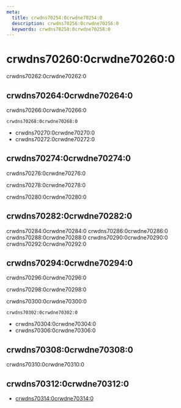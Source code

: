 ```yaml
---
meta:
  title: crwdns70254:0crwdne70254:0
  description: crwdns70256:0crwdne70256:0
  keywords: crwdns70258:0crwdne70258:0
---
```


# crwdns70260:0crwdne70260:0
crwdns70262:0crwdne70262:0

<entry-ad />

## crwdns70264:0crwdne70264:0
crwdns70266:0crwdne70266:0

`crwdns70268:0crwdne70268:0`
- crwdns70270:0crwdne70270:0
- crwdns70272:0crwdne70272:0


## crwdns70274:0crwdne70274:0
crwdns70276:0crwdne70276:0

  crwdns70278:0crwdne70278:0

  crwdns70280:0crwdne70280:0

## crwdns70282:0crwdne70282:0
crwdns70284:0crwdne70284:0
<alert type="success">crwdns70286:0crwdne70286:0</alert>
<alert type="info">crwdns70288:0crwdne70288:0</alert>
<alert type="warning">crwdns70290:0crwdne70290:0</alert>
<alert type="error">crwdns70292:0crwdne70292:0</alert>

## crwdns70294:0crwdne70294:0
crwdns70296:0crwdne70296:0

  crwdns70298:0crwdne70298:0

  crwdns70300:0crwdne70300:0

  `crwdns70302:0crwdne70302:0`
  - crwdns70304:0crwdne70304:0
  - crwdns70306:0crwdne70306:0

## crwdns70308:0crwdne70308:0
crwdns70310:0crwdne70310:0

## crwdns70312:0crwdne70312:0
  - [crwdns70314:0crwdne70314:0]()

<endmatter />
